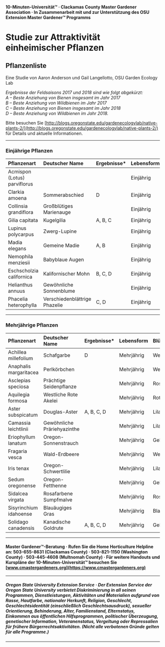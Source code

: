 #### 10-Minuten-Universität™ · Clackamas County Master Gardener Association · In Zusammenarbeit mit und zur Unterstützung des OSU Extension Master Gardener™ Programms

# Studie zur Attraktivität einheimischer Pflanzen

## Pflanzenliste

Eine Studie von Aaron Anderson und Gail Langellotto, OSU Garden Ecology Lab

*Ergebnisse der Feldsaisons 2017 und 2018 sind wie folgt abgekürzt:  
A – Beste Anziehung von Bienen insgesamt im Jahr 2017  
B – Beste Anziehung von Wildbienen im Jahr 2017  
C – Beste Anziehung von Bienen insgesamt im Jahr 2018  
D – Beste Anziehung von Wildbienen im Jahr 2018.*

Bitte besuchen Sie [http://blogs.oregonstate.edu/gardenecologylab/native-plants-2/](http://blogs.oregonstate.edu/gardenecologylab/native-plants-2/) für Details und aktuelle Informationen.

---

### Einjährige Pflanzen

| Pflanzenart                    | Deutscher Name           | Ergebnisse* | Lebensform   | Blütenfarbe   |
| :----------------------------- | :----------------------- | :---------- | :----------- | :-------------|
| Acmispon (Lotus) parviflorus   |                         |             | Einjährig    | Weiß/Rosa     |
| Clarkia amoena                 | Sommerabschied           | D           | Einjährig    | Rosa          |
| Collinsia grandiflora          | Großblütiges Marienauge  |             | Einjährig    | Blau          |
| Gilia capitata                 | Kugelgilia               | A, B, C     | Einjährig    | Blau          |
| Lupinus polycarpus             | Zwerg-Lupine             |             | Einjährig    | Lila/Blau     |
| Madia elegans                  | Gemeine Madie            | A, B        | Einjährig    | Gelb          |
| Nemophila menziesii            | Babyblaue Augen          |             | Einjährig    | Blau/Weiß     |
| Eschscholzia californica       | Kalifornischer Mohn      | B, C, D     | Einjährig    | Orange        |
| Helianthus annuus              | Gewöhnliche Sonnenblume  |             | Einjährig    | Gelb          |
| Phacelia heterophylla          | Verschiedenblättrige Phazelie | C, D    | Einjährig    | Weiß          |

---

### Mehrjährige Pflanzen

| Pflanzenart               | Deutscher Name             | Ergebnisse* | Lebensform   | Blütenfarbe    |
| :------------------------ | :------------------------- | :---------- | :----------- | :--------------|
| Achillea millefolium      | Schafgarbe                 | D           | Mehrjährig   | Weiß           |
| Anaphalis margaritacea    | Perlkörbchen               |             | Mehrjährig   | Weiß           |
| Asclepias speciosa        | Prächtige Seidenpflanze    |             | Mehrjährig   | Rosa/Weiß      |
| Aquilegia formosa         | Westliche Rote Akelei      |             | Mehrjährig   | Rot            |
| Aster subspicatum         | Douglas-Aster              | A, B, C, D  | Mehrjährig   | Lila           |
| Camassia leichtlinii      | Gewöhnliche Präriehyazinthe|             | Mehrjährig   | Lila/Weiß      |
| Eriophyllum lanatum       | Oregon-Sonnenstrauch        |             | Mehrjährig   | Gelb           |
| Fragaria vesca            | Wald-Erdbeere              |             | Mehrjährig   | Weiß           |
| Iris tenax                | Oregon-Schwertlilie        |             | Mehrjährig   | Lila           |
| Sedum oregonense          | Oregon-Fetthenne           |             | Mehrjährig   | Gelb           |
| Sidalcea virgata          | Rosafarbene Sumpfmalve     |             | Mehrjährig   | Rosa           |
| Sisyrinchium idahoense    | Blauäugiges Gras           |             | Mehrjährig   | Blau/Lila      |
| Solidago canadensis       | Kanadische Goldrute        | A, B, C, D  | Mehrjährig   | Gelb           |

---

#### Master Gardener™-Beratung · Rufen Sie die Home Horticulture Helpline an: 503-655-8631 (Clackamas County) · 503-821-1150 (Washington County) · 503-445-4608 (Multnomah County) · Für weitere Handouts und Kurspläne der 10-Minuten-Universität™ besuchen Sie [www.cmastergardeners.org](https://www.cmastergardeners.org)

---

##### Oregon State University Extension Service · Der Extension Service der Oregon State University verbietet Diskriminierung in all seinen Programmen, Dienstleistungen, Aktivitäten und Materialien aufgrund von Rasse, Hautfarbe, nationaler Herkunft, Religion, Geschlecht, Geschlechtsidentität (einschließlich Geschlechtsausdruck), sexueller Orientierung, Behinderung, Alter, Familienstand, Elternstatus, Einkommen aus öffentlichen Hilfsprogrammen, politischer Überzeugung, genetischer Information, Veteranenstatus, Vergeltung oder Repressalien für frühere Bürgerrechtsaktivitäten. (Nicht alle verbotenen Gründe gelten für alle Programme.)
---